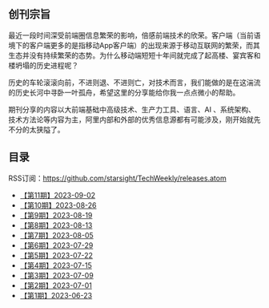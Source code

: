 ## 创刊宗旨

最近一段时间深受前端圈信息繁荣的影响，倍感前端技术的欣荣。客户端（当前语境下的客户端更多的是指移动App客户端）的出现来源于移动互联网的繁荣，而其生态并没有持续繁荣的态势。为什么移动端短短十年间就完成了起高楼、宴宾客和楼坍塌的历史进程呢？

历史的车轮滚滚向前，不进则退、不进则亡，对技术而言，我们能做的是在这湍流的历史长河中寻卧一叶孤舟，希望这里的分享能给你我一点点微小的帮助。

期刊分享的内容以大前端基础中高级技术、生产力工具、语言、AI 、系统架构、技术方法论等内容为主，阿里内部和外部的优秀信息源都有可能涉及，刚开始就先不分的太狭隘了。



## 目录

RSS订阅：https://github.com/starsight/TechWeekly/releases.atom
- [【第11期】2023-09-02](https://github.com/starsight/TechWeekly/releases/tag/%2311)
- [【第10期】2023-08-26](https://github.com/starsight/TechWeekly/releases/tag/%2310)
- [【第9期】2023-08-19](https://github.com/starsight/TechWeekly/releases/tag/%239)
- [【第8期】2023-08-13](https://github.com/starsight/TechWeekly/releases/tag/%238)
- [【第7期】2023-08-05](https://github.com/starsight/TechWeekly/releases/tag/%237)
- [【第6期】2023-07-29](https://github.com/starsight/TechWeekly/releases/tag/%236)
- [【第5期】2023-07-22](https://github.com/starsight/TechWeekly/releases/tag/%235)
- [【第4期】2023-07-15 ](https://github.com/starsight/TechWeekly/releases/tag/%234)
- [【第3期】2023-07-09](https://github.com/starsight/TechWeekly/releases/tag/%233)
- [【第2期】2023-07-01](https://github.com/starsight/TechWeekly/releases/tag/%232)
- [【第1期】2023-06-23](https://github.com/starsight/TechWeekly/releases/tag/%231)

